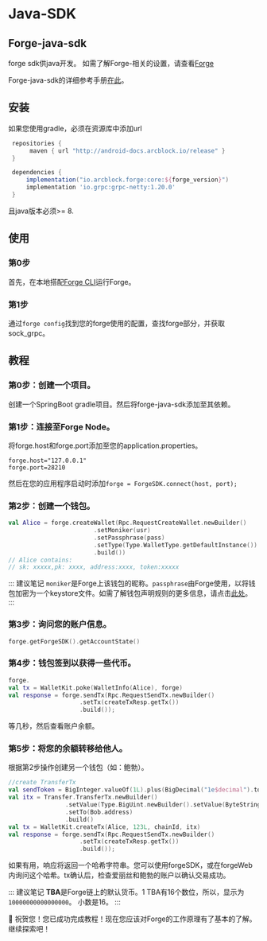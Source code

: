 # Java-SDK

## Forge-java-sdk

forge sdk供java开发。
如需了解Forge-相关的设置，请查看[Forge](https://github.com/ArcBlock/forge)

Forge-java-sdk的详细参考手册[在此](https://docs.arcblock.io/forge/sdks/java/)。

## 安装

如果您使用gradle，必须在资源库中添加url

``` gradle
 repositories {
      maven { url "http://android-docs.arcblock.io/release" }
 }

 dependencies {
     implementation("io.arcblock.forge:core:${forge_version}")
     implementation 'io.grpc:grpc-netty:1.20.0'
 }
```

且java版本必须>= 8.

## 使用

### 第0步

首先，在本地搭配[Forge CLI](../tools/forge_cli.md)运行Forge。

### 第1步

通过`forge config`找到您的forge使用的配置，查找forge部分，并获取sock_grpc。

## 教程

### 第0步：创建一个项目。

创建一个SpringBoot gradle项目。然后将forge-java-sdk添加至其依赖。

### 第1步：连接至Forge Node。

将forge.host和forge.port添加至您的application.properties。

```
forge.host="127.0.0.1"
forge.port=28210
```

然后在您的应用程序启动时添加`forge = ForgeSDK.connect(host, port);`

### 第2步：创建一个钱包。

```kotlin
val Alice = forge.createWallet(Rpc.RequestCreateWallet.newBuilder()
                        .setMoniker(usr)
                        .setPassphrase(pass)
                        .setType(Type.WalletType.getDefaultInstance())
                        .build())
// Alice contains:
// sk: xxxxx,pk: xxxx, address:xxxx, token:xxxxx
```

::: 建议笔记
`moniker`是Forge上该钱包的昵称。`passphrase`由Forge使用，以将钱包加密为一个keystore文件。如需了解钱包声明规则的更多信息，请点击[此处](../intro/concepts.md)。
:::

### 第3步：询问您的账户信息。

``` kotlin
forge.getForgeSDK().getAccountState()
```

### 第4步：钱包签到以获得一些代币。

``` kotlin
forge.
val tx = WalletKit.poke(WalletInfo(Alice), forge)
val response = forge.sendTx(Rpc.RequestSendTx.newBuilder()
                    .setTx(createTxResp.getTx())
                    .build());
```

等几秒，然后查看账户余额。

### 第5步：将您的余额转移给他人。

根据第2步操作创建另一个钱包（如：鲍勃）。

``` kotlin
//create TransferTx
val sendToken = BigInteger.valueOf(1L).plus(BigDecimal("1e$decimal").toBigInteger())
val itx = Transfer.TransferTx.newBuilder()
                .setValue(Type.BigUint.newBuilder().setValue(ByteString.copyFrom(sendToken.toByteArray())).build())
                .setTo(Bob.address)
                .build()
val tx = WalletKit.createTx(Alice, 123L, chainId, itx)
val response = forge.sendTx(Rpc.RequestSendTx.newBuilder()
                    .setTx(createTxResp.getTx())
                    .build());
```

如果有用，响应将返回一个哈希字符串。您可以使用forgeSDK，或在forgeWeb内询问这个哈希。tx确认后，检查爱丽丝和鲍勃的账户以确认交易成功。

::: 建议笔记
**TBA**是Forge链上的默认货币。1 TBA有16个数位，所以，显示为`10000000000000000`。
小数是16。
:::

🎉 祝贺您！您已成功完成教程！现在您应该对Forge的工作原理有了基本的了解。继续探索吧！
<!--stackedit_data:
eyJoaXN0b3J5IjpbLTY3MzIyMjU0MywxNTQ4MzEzMTMyLC0xNT
kzOTU5NDIsMTc2MDczNzEwM119
-->